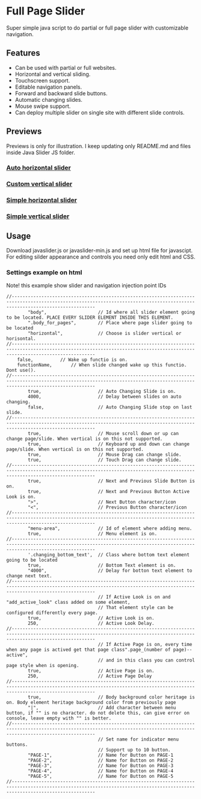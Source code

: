 # Full Page Slider
Super simple java script to do partial or full page slider with customizable navigation.
## Features
- Can be used with partial or full websites.
- Horizontal and vertical sliding.
- Touchscreen support.
- Editable navigation panels.
- Forward and backward slide buttons.
- Automatic changing slides.
- Mouse swipe support.
- Can deploy multiple slider on single site with different slide controls.

## Previews
Previews is only for illustration. I keep updating only README.md and files inside Java Slider JS folder.

### [Auto horizontal slider](https://htmlpreview.github.io/?https://github.com/MikkoP88/FullPageSlider/blob/main/Previews/auto-horizontal-slider/index.html)

### [Custom vertical slider](https://htmlpreview.github.io/?https://github.com/MikkoP88/FullPageSlider/blob/main/Previews/custom-vertical-slider/index.html)

### [Simple horizontal slider](https://htmlpreview.github.io/?https://github.com/MikkoP88/FullPageSlider/blob/main/Previews/simple-horizontal-slider/index.html)

### [Simple vertical slider](https://htmlpreview.github.io/?https://github.com/MikkoP88/FullPageSlider/blob/main/Previews/simple-vertical-slider/index.html)

## Usage
Download javaslider.js or javaslider-min.js and set up html file for javascipt. For editing silder appearance and controls you need only edit html and CSS. 

### Settings example on html
Note! this example show slider and navigation injection point IDs
```
//---------------------------------------------------------------------------------------------------------------------------------------------------------------------------
        "body",                   // Id where all slider element going to be located. PLACE EVERY SLIDER ELEMENT INSIDE THIS ELEMENT. 
        ".body_for_pages",        // Place where page slider going to be located 
        "horizontal",             // Choose is slider vertical or horisontal.
//---------------------------------------------------------------------------------------------------------------------------------------------------------------------------
	false,			// Wake up functio is on.
	functionName,		// When slide changed wake up this functio. Dont use().
//---------------------------------------------------------------------------------------------------------------------------------------------------------------------------
        true,                     // Auto Changing Slide is on.			
        4000,                     // Delay between slides on auto changing.		
        false,                    // Auto Changing Slide stop on last slide.
//---------------------------------------------------------------------------------------------------------------------------------------------------------------------------
        true,                     // Mouse scroll down or up can change page/slide. When vertical is on this not supported.			
        true,                     // Keyboard up and down can change page/slide. When vertical is on this not supported.			
        true,                     // Mouse Drag can change slide.			
        true,                     // Touch Drag can change slide.
//---------------------------------------------------------------------------------------------------------------------------------------------------------------------------
        true,                     // Next and Previous Slide Button is on.
        true,                     // Next and Previous Button Active Look is on.
        ">",                      // Next Button character/icon			
        "<",                      // Previous Button character/icon
//---------------------------------------------------------------------------------------------------------------------------------------------------------------------------
        "menu-area",              // Id of element where adding menu.			
        true,                     // Menu element is on.	
//---------------------------------------------------------------------------------------------------------------------------------------------------------------------------
        '.changing_bottom_text',  // Class where bottom text element going to be located			
        true,                     // Bottom Text element is on.			
        "4000",                   // Delay for botton text element to change next text.
//---------------------------------------------------------------------------------------------------------------------------------------------------------------------------
                                  // If Active Look is on and "add_active_look" class added on some element,
                                  // That element style can be configured differently every page.
        true,                     // Active Look is on.
        250,                      // Active Look Delay.
//---------------------------------------------------------------------------------------------------------------------------------------------------------------------------
                                  // If Active Page is on, every time when any page is actived get that page class".page_(number of page)--active",
                                  // and in this class you can control page style when is opening.
        true,                     // Active Page is on.
        250,                      // Active Page Delay
//---------------------------------------------------------------------------------------------------------------------------------------------------------------------------
        true,                     // Body background color heritage is on. Body element heritage background color from previously page
        "|",                      // Add character between menu button, if "" is no character. do not delete this, can give error on console, leave empty with "" is better.
//---------------------------------------------------------------------------------------------------------------------------------------------------------------------------
                                  // Set name for indicator menu buttons.
                                  // Support up to 10 button.			
        "PAGE-1",                 // Name for Button on PAGE-1			
        "PAGE-2",                 // Name for Button on PAGE-2			
        "PAGE-3",                 // Name for Button on PAGE-3		
        "PAGE-4",                 // Name for Button on PAGE-4		
        "PAGE-5",                 // Name for Button on PAGE-5
//---------------------------------------------------------------------------------------------------------------------------------------------------------------------------

```
